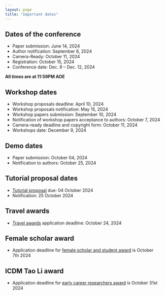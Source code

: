 ```yaml
---
layout: page 
title: "Important dates"
---
```

## Dates of the conference
- Paper submission: June 14, 2024
- Author notification: September 6, 2024
- Camera-Ready: October 11, 2024
- Registration: October 15, 2024
- Conference date: Dec. 9 – Dec. 12, 2024
 
**All times are at 11:59PM AOE**

## Workshop dates
- Workshop proposals deadline: April 10, 2024
- Workshop proposals notification: May 15, 2024
- Workshop papers submission: September 10, 2024
- Notification of workshop papers acceptance to authors: October 7, 2024
- Camera-ready deadline and copyright form: October 11, 2024
- Workshops date: December 9, 2024

## Demo dates
- Paper submission: October 04, 2024
- Notification to authors: October 25, 2024

## Tutorial proposal dates
- [Tutorial proposal](/call_for_tutorials) due: 04 October 2024
- Notification: 25 October 2024

## Travel awards
- [Travel awards](/call_for_travel_awards) application deadline: October 24, 2024

## Female scholar award
- Application deadline for [female scholar and student award](/call_for_female_scholar_award/) is October 7th 2024

## ICDM Tao Li award
- Application deadline for [early career researchers award](https://www.cse.fau.edu/~xqzhu/taoliaward/icdm-tao-li-award.html) 
is October 31st 2024